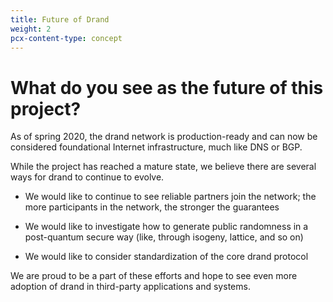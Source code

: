 ```yaml
---
title: Future of Drand
weight: 2
pcx-content-type: concept
---
```


# What do you see as the future of this project?

As of spring 2020, the drand network is production-ready and can now be considered foundational Internet infrastructure, much like DNS or BGP.

While the project has reached a mature state, we believe there are several ways for drand to continue to evolve.

- We would like to continue to see reliable partners join the network; the more participants in the network, the stronger the guarantees

- We would like to investigate how to generate public randomness in a post-quantum secure way (like, through isogeny, lattice, and so on)

- We would like to consider standardization of the core drand protocol

We are proud to be a part of these efforts and hope to see even more adoption of drand in third-party applications and systems.
